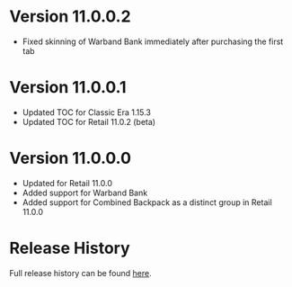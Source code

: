 # Version 11.0.0.2

* Fixed skinning of Warband Bank immediately after purchasing the first tab

# Version 11.0.0.1

* Updated TOC for Classic Era 1.15.3
* Updated TOC for Retail 11.0.2 (beta)

# Version 11.0.0.0

* Updated for Retail 11.0.0
* Added support for Warband Bank
* Added support for Combined Backpack as a distinct group in Retail 11.0.0

# Release History

Full release history can be found [here](https://github.com/kstange/MasqueBlizzInv/wiki/Release-Notes).

